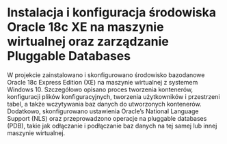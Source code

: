 # Instalacja i konfiguracja środowiska Oracle 18c XE na maszynie wirtualnej oraz zarządzanie Pluggable Databases

W projekcie zainstalowano i skonfigurowano środowisko bazodanowe Oracle 18c Express Edition (XE) na maszynie wirtualnej z systemem Windows 10. Szczegółowo opisano proces tworzenia kontenerów, konfiguracji plików konfiguracyjnych, tworzenia użytkowników i przestrzeni tabel, a także wczytywania baz danych do utworzonych kontenerów. Dodatkowo, skonfigurowano ustawienia Oracle’s National Language Support (NLS) oraz przeprowadzono operacje na pluggable databases (PDB), takie jak odłączanie i podłączanie baz danych na tej samej lub innej maszynie wirtualnej.
